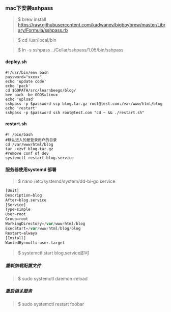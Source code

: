 ### mac下安装sshpass
>$ brew install https://raw.githubusercontent.com/kadwanev/bigboybrew/master/Library/Formula/sshpass.rb  

>$ cd /usr/local/bin  

>$ ln -s sshpass ../Cellar/sshpass/1.05/bin/sshpass  

#### deploy.sh
```shell
#!/usr/bin/env bash
password="xxxxx"
echo 'update code'
echo 'pack'
cd $GOPATH/src/learnbeego/blog/
bee pack -be GOOS=linux
echo 'upload'
sshpass -p $password scp blog.tar.gz root@test.com:/var/www/html/blog
echo 'restart'
sshpass -p $password ssh root@test.com "cd ~ && ./restart.sh"
```
#### restart.sh
```shell
#! /bin/bash
#默认进入的是登录用户的目录
cd /var/www/html/blog
tar -xzvf blog.tar.gz
#remove conf of dev
systemctl restart blog.service
```
#### 服务器使用systemd 部署
>$ nano /etc/systemd/system/dd-bi-go.service
```php
[Unit]
Description=blog
After=blog.service
[Service]
Type=simple
User=root
Group=root
WorkingDirectory=/var/www/html/blog
ExecStart=/var/www/html/blog/blog
Restart=always
[Install]
WantedBy=multi-user.target
```
>$ systemctl start blog.service即可  

##### 重新加载配置文件
>$ sudo systemctl daemon-reload

##### 重启相关服务
>$ sudo systemctl restart foobar